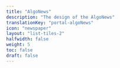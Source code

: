```yaml
---
title: "AlgoNews"
description: "The design of the AlgoNews"
translationKey: "portal-algoNews"
icon: "newspaper"
layout: "list-tiles-2"
halfwidth: false
weight: 5
toc: false
draft: false
---
```

